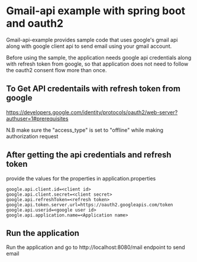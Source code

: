# Gmail-api example with spring boot and oauth2
Gmail-api-example provides sample code that uses google's gmail api along with google client api to send email using your gmail account.

Before using the sample, the application needs google api credentials along with refresh token from google, so that application does not need to follow the oauth2 consent flow more than once.

## To Get API credentails with refresh token from google
https://developers.google.com/identity/protocols/oauth2/web-server?authuser=1#prerequisites

N.B make sure the "access_type" is set to "offline" while making authorization request 

## After getting the api credentials and refresh token
provide the values for the properties in application.properties
```
google.api.client.id=<client id>
google.api.client.secret=<client secret>
google.api.refreshToken=<refresh token>
google.api.token.server.url=https://oauth2.googleapis.com/token
google.api.userid=<google user id>
google.api.application.name=<Application name>
```

## Run the application
Run the application and go to http://localhost:8080/mail endpoint to send email